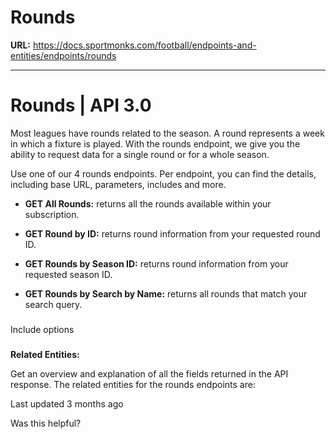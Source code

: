 # Rounds

**URL:** https://docs.sportmonks.com/football/endpoints-and-entities/endpoints/rounds

---

# Rounds | API 3.0

Most leagues have rounds related to the season. A round represents a week in which a fixture is played. With the rounds endpoint, we give you the ability to request data for a single round or for a whole season.

Use one of our 4 rounds endpoints. Per endpoint, you can find the details, including base URL, parameters, includes and more.

*   **GET All Rounds:** returns all the rounds available within your subscription.
    
*   **GET Round by ID:** returns round information from your requested round ID.
    
*   **GET Rounds by Season ID:** returns round information from your requested season ID.
    
*   **GET Rounds by Search by Name:** returns all rounds that match your search query.
    

### 

Include options

### 

**Related Entities:**

Get an overview and explanation of all the fields returned in the API response. The related entities for the rounds endpoints are:

Last updated 3 months ago

Was this helpful?